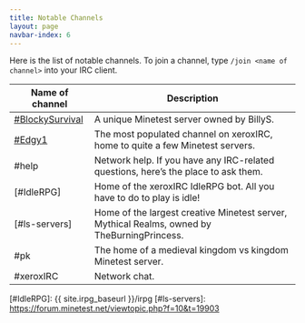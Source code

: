 ```yaml
---
title: Notable Channels
layout: page
navbar-index: 6
---
```


Here is the list of notable channels.
To join a channel, type `/join <name of channel>` into your IRC client.




| Name of channel   | Description                                                                                 |
|-------------------|---------------------------------------------------------------------------------------------|
| [#BlockySurvival] | A unique Minetest server owned by BillyS.                                                   |
| [#Edgy1]          | The most populated channel on xeroxIRC, home to quite a few Minetest servers.               |
| #help             | Network help. If you have any IRC-related questions, here’s the place to ask them.          |
| [#IdleRPG]        | Home of the xeroxIRC IdleRPG bot. All you have to do to play is idle!                       |
| [#ls-servers]     | Home of the largest creative Minetest server, Mythical Realms, owned by TheBurningPrincess. |
| #pk               | The home of a medieval kingdom vs kingdom Minetest server.                                  |
| #xeroxIRC         | Network chat.                                                                               |

[#BlockySurvival]:      https://mt.packets4hire.com
[#Edgy1]:               https://edgy1.net
[#IdleRPG]:             {{ site.irpg_baseurl }}/irpg
[#ls-servers]:          https://forum.minetest.net/viewtopic.php?f=10&t=19903
